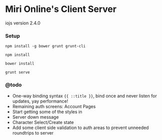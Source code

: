 # Miri Online's Client Server

iojs version 2.4.0

### Setup
`npm install -g bower grunt grunt-cli`

`npm install`

`bower install`

`grunt serve`


### @todo
- One-way binding syntax `{{ ::title }}`, bind once and never listen for updates, yay performance!
- Remaining auth screens: Account Pages
- Start getting some of the styles in
- Server down message
- Character Select/Create state
- Add some client side validation to auth areas to prevent unneeded roundtrips to server
